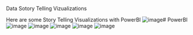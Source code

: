 Data Sotory Telling Vizualizations

Here are some Story Telling Visualizations with PowerBI
![image](https://github.com/Ericobon/PowerBI/assets/95415421/59c32f81-c7d2-488f-8835-baf5f2dc8b8b)# PowerBI
![image](https://github.com/Ericobon/PowerBI/assets/95415421/731fbc3f-1201-424d-a262-7885dde964f5)
![image](https://github.com/Ericobon/PowerBI/assets/95415421/852ad5d7-6ffa-4b7a-8486-defaf77d433f)
![image](https://github.com/Ericobon/PowerBI/assets/95415421/34f84411-494c-46e6-8201-9e18701a8edb)
![image](https://github.com/Ericobon/PowerBI/assets/95415421/95cbc90a-28df-45ce-91a6-386e1792fdc2)
![image](https://github.com/Ericobon/PowerBI/assets/95415421/f0f90529-a6e7-4f84-9fb8-6d073ae9bbf0)


